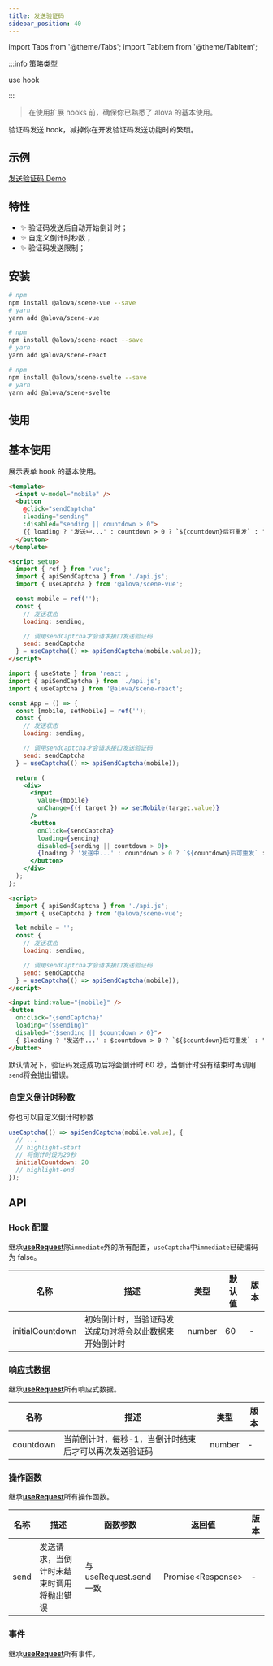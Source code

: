 ```yaml
---
title: 发送验证码
sidebar_position: 40
---
```


import Tabs from '@theme/Tabs';
import TabItem from '@theme/TabItem';

:::info 策略类型

use hook

:::

> 在使用扩展 hooks 前，确保你已熟悉了 alova 的基本使用。

验证码发送 hook，减掉你在开发验证码发送功能时的繁琐。

## 示例

[发送验证码 Demo](/example/captcha-send)

## 特性

- ✨ 验证码发送后自动开始倒计时；
- ✨ 自定义倒计时秒数；
- ✨ 验证码发送限制；

## 安装

<Tabs groupId="framework">
<TabItem value="1" label="vue">

```bash
# npm
npm install @alova/scene-vue --save
# yarn
yarn add @alova/scene-vue

```

</TabItem>
<TabItem value="2" label="react">

```bash
# npm
npm install @alova/scene-react --save
# yarn
yarn add @alova/scene-react

```

</TabItem>

<TabItem value="3" label="svelte">

```bash
# npm
npm install @alova/scene-svelte --save
# yarn
yarn add @alova/scene-svelte

```

</TabItem>
</Tabs>

## 使用

## 基本使用

展示表单 hook 的基本使用。

<Tabs groupId="framework">
<TabItem value="1" label="vue">

```html
<template>
  <input v-model="mobile" />
  <button
    @click="sendCaptcha"
    :loading="sending"
    :disabled="sending || countdown > 0">
    {{ loading ? '发送中...' : countdown > 0 ? `${countdown}后可重发` : '发送验证码' }}
  </button>
</template>

<script setup>
  import { ref } from 'vue';
  import { apiSendCaptcha } from './api.js';
  import { useCaptcha } from '@alova/scene-vue';

  const mobile = ref('');
  const {
    // 发送状态
    loading: sending,

    // 调用sendCaptcha才会请求接口发送验证码
    send: sendCaptcha
  } = useCaptcha(() => apiSendCaptcha(mobile.value));
</script>
```

</TabItem>
<TabItem value="2" label="react">

```jsx
import { useState } from 'react';
import { apiSendCaptcha } from './api.js';
import { useCaptcha } from '@alova/scene-react';

const App = () => {
  const [mobile, setMobile] = ref('');
  const {
    // 发送状态
    loading: sending,

    // 调用sendCaptcha才会请求接口发送验证码
    send: sendCaptcha
  } = useCaptcha(() => apiSendCaptcha(mobile));

  return (
    <div>
      <input
        value={mobile}
        onChange={({ target }) => setMobile(target.value)}
      />
      <button
        onClick={sendCaptcha}
        loading={sending}
        disabled={sending || countdown > 0}>
        {loading ? '发送中...' : countdown > 0 ? `${countdown}后可重发` : '发送验证码'}
      </button>
    </div>
  );
};
```

</TabItem>
<TabItem value="3" label="svelte">

```html
<script>
  import { apiSendCaptcha } from './api.js';
  import { useCaptcha } from '@alova/scene-vue';

  let mobile = '';
  const {
    // 发送状态
    loading: sending,

    // 调用sendCaptcha才会请求接口发送验证码
    send: sendCaptcha
  } = useCaptcha(() => apiSendCaptcha(mobile));
</script>

<input bind:value="{mobile}" />
<button
  on:click="{sendCaptcha}"
  loading="{$sending}"
  disabled="{$sending || $countdown > 0}">
  { $loading ? '发送中...' : $countdown > 0 ? `${$countdown}后可重发` : '发送验证码' }
</button>
```

</TabItem>
</Tabs>

默认情况下，验证码发送成功后将会倒计时 60 秒，当倒计时没有结束时再调用`send`将会抛出错误。

### 自定义倒计时秒数

你也可以自定义倒计时秒数

```javascript
useCaptcha(() => apiSendCaptcha(mobile.value), {
  // ...
  // highlight-start
  // 将倒计时设为20秒
  initialCountdown: 20
  // highlight-end
});
```

## API

### Hook 配置

继承[**useRequest**](/learning/use-request#api)除`immediate`外的所有配置，`useCaptcha`中`immediate`已硬编码为 false。

| 名称             | 描述                                                   | 类型   | 默认值 | 版本 |
| ---------------- | ------------------------------------------------------ | ------ | ------ | ---- |
| initialCountdown | 初始倒计时，当验证码发送成功时将会以此数据来开始倒计时 | number | 60     | -    |

### 响应式数据

继承[**useRequest**](/learning/use-request#api)所有响应式数据。

| 名称      | 描述                                                   | 类型   | 版本 |
| --------- | ------------------------------------------------------ | ------ | ---- |
| countdown | 当前倒计时，每秒-1，当倒计时结束后才可以再次发送验证码 | number | -    |

### 操作函数

继承[**useRequest**](/learning/use-request#api)所有操作函数。

| 名称 | 描述                                     | 函数参数                | 返回值                  | 版本 |
| ---- | ---------------------------------------- | ----------------------- | ----------------------- | ---- |
| send | 发送请求，当倒计时未结束时调用将抛出错误 | 与 useRequest.send 一致 | Promise&lt;Response&gt; | -    |

### 事件

继承[**useRequest**](/learning/use-request#api)所有事件。
